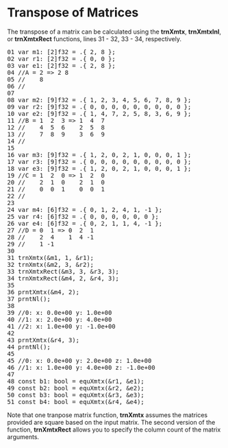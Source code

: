 # Transpose of Matrices

The transpose of a matrix can be calculated using the <b>trnXmtx</b>, <b>trnXmtxInl</b>, or <b>trnXmtxRect</b> functions, lines 31 - 32, 33 - 34, respectively.

<!--
TODO: needs
trnXmtxRectInl
-->

<!-- //"XMTX: ELA - Larson, Edwards: 2.2 Example 8 test" -->
<pre>
01 var m1: [2]f32 = .{ 2, 8 };
02 var r1: [2]f32 = .{ 0, 0 };
03 var e1: [2]f32 = .{ 2, 8 };
04 //A = 2 => 2 8
05 //    8
06 //
07 
08 var m2: [9]f32 = .{ 1, 2, 3, 4, 5, 6, 7, 8, 9 };
09 var r2: [9]f32 = .{ 0, 0, 0, 0, 0, 0, 0, 0, 0 };
10 var e2: [9]f32 = .{ 1, 4, 7, 2, 5, 8, 3, 6, 9 };
11 //B = 1  2  3 => 1  4  7
12 //    4  5  6    2  5  8
13 //    7  8  9    3  6  9
14 //
15 
16 var m3: [9]f32 = .{ 1, 2, 0, 2, 1, 0, 0, 0, 1 };
17 var r3: [9]f32 = .{ 0, 0, 0, 0, 0, 0, 0, 0, 0 };
18 var e3: [9]f32 = .{ 1, 2, 0, 2, 1, 0, 0, 0, 1 };
19 //C = 1  2  0 => 1  2  0
20 //    2  1  0    2  1  0
21 //    0  0  1    0  0  1
22 //
23 
24 var m4: [6]f32 = .{ 0, 1, 2, 4, 1, -1 };
25 var r4: [6]f32 = .{ 0, 0, 0, 0, 0, 0 };
26 var e4: [6]f32 = .{ 0, 2, 1, 1, 4, -1 };
27 //D = 0  1 => 0  2  1
28 //    2  4    1  4 -1
29 //    1 -1
30
31 trnXmtx(&m1, 1, &r1);
32 trnXmtx(&m2, 3, &r2);
33 trnXmtxRect(&m3, 3, &r3, 3);
34 trnXmtxRect(&m4, 2, &r4, 3);
35 
36 prntXmtx(&m4, 2);
37 prntNl();
38 
39 //0: x: 0.0e+00 y: 1.0e+00
40 //1: x: 2.0e+00 y: 4.0e+00
41 //2: x: 1.0e+00 y: -1.0e+00
42 
43 prntXmtx(&r4, 3);
44 prntNl();
45 
45 //0: x: 0.0e+00 y: 2.0e+00 z: 1.0e+00
46 //1: x: 1.0e+00 y: 4.0e+00 z: -1.0e+00
47 
48 const b1: bool = equXmtx(&r1, &e1);
49 const b2: bool = equXmtx(&r2, &e2);
50 const b3: bool = equXmtx(&r3, &e3);
51 const b4: bool = equXmtx(&r4, &e4);
</pre>

Note that one tranpose matrix function, <b>trnXmtx</b> assumes the matrices provided are square based on the input matrix. The second version of the function, <b>trnXmtxRect</b> allows you to specify the column count of the matrix arguments.

